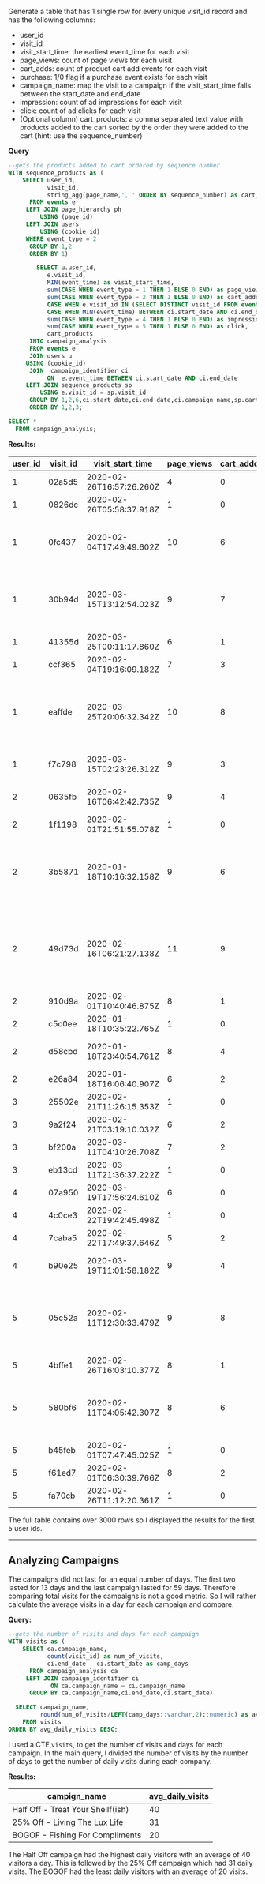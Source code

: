 Generate a table that has 1 single row for every unique visit_id record and has the following columns:

* user_id
* visit_id
* visit_start_time: the earliest event_time for each visit
* page_views: count of page views for each visit
* cart_adds: count of product cart add events for each visit
* purchase: 1/0 flag if a purchase event exists for each visit
* campaign_name: map the visit to a campaign if the visit_start_time falls between the start_date and end_date
* impression: count of ad impressions for each visit
* click: count of ad clicks for each visit
* (Optional column) cart_products: a comma separated text value with products added to the cart sorted by the order they were added to the cart (hint: use the sequence_number)

**Query**
```sql
--gets the products added to cart ordered by seqience number
WITH sequence_products as (
	SELECT user_id,
	       visit_id,
	       string_agg(page_name,', ' ORDER BY sequence_number) as cart_products 
	  FROM events e
     LEFT JOIN page_hierarchy ph
         USING (page_id)
     LEFT JOIN users
         USING (cookie_id)
	 WHERE event_type = 2
      GROUP BY 1,2
      ORDER BY 1)

        SELECT u.user_id,
	       e.visit_id,
	       MIN(event_time) as visit_start_time,
	       sum(CASE WHEN event_type = 1 THEN 1 ELSE 0 END) as page_views,
	       sum(CASE WHEN event_type = 2 THEN 1 ELSE 0 END) as cart_addds,
	       CASE WHEN e.visit_id IN (SELECT DISTINCT visit_id FROM events WHERE event_type=3 ) THEN 1 ELSE 0 END AS purchase,
	       CASE WHEN MIN(event_time) BETWEEN ci.start_date AND ci.end_date THEN campaign_name END AS campaign_name,
	       sum(CASE WHEN event_type = 4 THEN 1 ELSE 0 END) as impression,
	       sum(CASE WHEN event_type = 5 THEN 1 ELSE 0 END) as click,
	       cart_products
	  INTO campaign_analysis
	  FROM events e 
	  JOIN users u
	 USING (cookie_id)
	  JOIN  campaign_identifier ci
           ON  e.event_time BETWEEN ci.start_date AND ci.end_date
     LEFT JOIN sequence_products sp
         USING e.visit_id = sp.visit_id
      GROUP BY 1,2,6,ci.start_date,ci.end_date,ci.campaign_name,sp.cart_products
      ORDER BY 1,2,3;
```

```sql
SELECT *
  FROM campaign_analysis;
```

**Results:**

| user_id | visit_id | visit_start_time         | page_views | cart_addds | purchase | campaign_name                     | impression | click | cart_products                                                                         |
| ------- | -------- | ------------------------ | ---------- | ---------- | -------- | --------------------------------- | ---------- | ----- | ------------------------------------------------------------------------------------- |
| 1       | 02a5d5   | 2020-02-26T16:57:26.260Z | 4          | 0          | 0        | Half Off - Treat Your Shellf(ish) | 0          | 0     |                                                                                       |
| 1       | 0826dc   | 2020-02-26T05:58:37.918Z | 1          | 0          | 0        | Half Off - Treat Your Shellf(ish) | 0          | 0     |                                                                                       |
| 1       | 0fc437   | 2020-02-04T17:49:49.602Z | 10         | 6          | 1        | Half Off - Treat Your Shellf(ish) | 1          | 1     | Tuna, Russian Caviar, Black Truffle, Abalone, Crab, Oyster                            |
| 1       | 30b94d   | 2020-03-15T13:12:54.023Z | 9          | 7          | 1        | Half Off - Treat Your Shellf(ish) | 1          | 1     | Salmon, Kingfish, Tuna, Russian Caviar, Abalone, Lobster, Crab                        |
| 1       | 41355d   | 2020-03-25T00:11:17.860Z | 6          | 1          | 0        | Half Off - Treat Your Shellf(ish) | 0          | 0     | Lobster                                                                               |
| 1       | ccf365   | 2020-02-04T19:16:09.182Z | 7          | 3          | 1        | Half Off - Treat Your Shellf(ish) | 0          | 0     | Lobster, Crab, Oyster                                                                 |
| 1       | eaffde   | 2020-03-25T20:06:32.342Z | 10         | 8          | 1        | Half Off - Treat Your Shellf(ish) | 1          | 1     | Salmon, Tuna, Russian Caviar, Black Truffle, Abalone, Lobster, Crab, Oyster           |
| 1       | f7c798   | 2020-03-15T02:23:26.312Z | 9          | 3          | 1        | Half Off - Treat Your Shellf(ish) | 0          | 0     | Russian Caviar, Crab, Oyster                                                          |
| 2       | 0635fb   | 2020-02-16T06:42:42.735Z | 9          | 4          | 1        | Half Off - Treat Your Shellf(ish) | 0          | 0     | Salmon, Kingfish, Abalone, Crab                                                       |
| 2       | 1f1198   | 2020-02-01T21:51:55.078Z | 1          | 0          | 0        | Half Off - Treat Your Shellf(ish) | 0          | 0     |                                                                                       |
| 2       | 3b5871   | 2020-01-18T10:16:32.158Z | 9          | 6          | 1        | 25% Off - Living The Lux Life     | 1          | 1     | Salmon, Kingfish, Russian Caviar, Black Truffle, Lobster, Oyster                      |
| 2       | 49d73d   | 2020-02-16T06:21:27.138Z | 11         | 9          | 1        | Half Off - Treat Your Shellf(ish) | 1          | 1     | Salmon, Kingfish, Tuna, Russian Caviar, Black Truffle, Abalone, Lobster, Crab, Oyster |
| 2       | 910d9a   | 2020-02-01T10:40:46.875Z | 8          | 1          | 0        | Half Off - Treat Your Shellf(ish) | 0          | 0     | Abalone                                                                               |
| 2       | c5c0ee   | 2020-01-18T10:35:22.765Z | 1          | 0          | 0        | 25% Off - Living The Lux Life     | 0          | 0     |                                                                                       |
| 2       | d58cbd   | 2020-01-18T23:40:54.761Z | 8          | 4          | 0        | 25% Off - Living The Lux Life     | 0          | 0     | Kingfish, Tuna, Abalone, Crab                                                         |
| 2       | e26a84   | 2020-01-18T16:06:40.907Z | 6          | 2          | 1        | 25% Off - Living The Lux Life     | 0          | 0     | Salmon, Oyster                                                                        |
| 3       | 25502e   | 2020-02-21T11:26:15.353Z | 1          | 0          | 0        | Half Off - Treat Your Shellf(ish) | 0          | 0     |                                                                                       |
| 3       | 9a2f24   | 2020-02-21T03:19:10.032Z | 6          | 2          | 1        | Half Off - Treat Your Shellf(ish) | 0          | 0     | Kingfish, Black Truffle                                                               |
| 3       | bf200a   | 2020-03-11T04:10:26.708Z | 7          | 2          | 1        | Half Off - Treat Your Shellf(ish) | 0          | 0     | Salmon, Crab                                                                          |
| 3       | eb13cd   | 2020-03-11T21:36:37.222Z | 1          | 0          | 0        | Half Off - Treat Your Shellf(ish) | 0          | 0     |                                                                                       |
| 4       | 07a950   | 2020-03-19T17:56:24.610Z | 6          | 0          | 0        | Half Off - Treat Your Shellf(ish) | 0          | 0     |                                                                                       |
| 4       | 4c0ce3   | 2020-02-22T19:42:45.498Z | 1          | 0          | 0        | Half Off - Treat Your Shellf(ish) | 0          | 0     |                                                                                       |
| 4       | 7caba5   | 2020-02-22T17:49:37.646Z | 5          | 2          | 0        | Half Off - Treat Your Shellf(ish) | 0          | 0     | Tuna, Lobster                                                                         |
| 4       | b90e25   | 2020-03-19T11:01:58.182Z | 9          | 4          | 1        | Half Off - Treat Your Shellf(ish) | 1          | 1     | Tuna, Black Truffle, Lobster, Crab                                                    |
| 5       | 05c52a   | 2020-02-11T12:30:33.479Z | 9          | 8          | 0        | Half Off - Treat Your Shellf(ish) | 1          | 1     | Salmon, Kingfish, Tuna, Russian Caviar, Black Truffle, Abalone, Lobster, Crab         |
| 5       | 4bffe1   | 2020-02-26T16:03:10.377Z | 8          | 1          | 0        | Half Off - Treat Your Shellf(ish) | 0          | 0     | Russian Caviar                                                                        |
| 5       | 580bf6   | 2020-02-11T04:05:42.307Z | 8          | 6          | 0        | Half Off - Treat Your Shellf(ish) | 0          | 0     | Salmon, Tuna, Russian Caviar, Black Truffle, Abalone, Lobster                         |
| 5       | b45feb   | 2020-02-01T07:47:45.025Z | 1          | 0          | 0        | Half Off - Treat Your Shellf(ish) | 0          | 0     |                                                                                       |
| 5       | f61ed7   | 2020-02-01T06:30:39.766Z | 8          | 2          | 1        | Half Off - Treat Your Shellf(ish) | 0          | 0     | Lobster, Crab                                                                         |
| 5       | fa70cb   | 2020-02-26T11:12:20.361Z | 1          | 0          | 0        | Half Off - Treat Your Shellf(ish) | 0          | 0     |                                                                                       |

The full table contains over 3000 rows so I displayed the results for the first 5 user ids.

------------------------------------------------

**Analyzing Campaigns**
---------------------------
The campaigns did not last for an equal number of days. The first two lasted for 13 days and the last campaign lasted for 59 days. Therefore comparing total visits for the campaigns is not a good metric. So I will rather calculate the average visits in a day for each campaign and compare.

**Query:**
```sql
--gets the number of visits and days for each campaign
WITH visits as (
	SELECT ca.campaign_name,
	       count(visit_id) as num_of_visits,
	       ci.end_date - ci.start_date as camp_days 
	  FROM campaign_analysis ca
     LEFT JOIN campaign_identifier ci
            ON ca.campaign_name = ci.campaign_name
      GROUP BY ca.campaign_name,ci.end_date,ci.start_date)

  SELECT campaign_name,
         round(num_of_visits/LEFT(camp_days::varchar,2)::numeric) as avg_daily_visits
    FROM visits
ORDER BY avg_daily_visits DESC;
```
I used a CTE,`visits`, to get the number of visits and days for each campaign. In the main query, I divided the number of visits by the number of days to get the number of daily visits during each company.

**Results:**

|campign_name|avg_daily_visits|
|-----------|-------|
|Half Off - Treat Your Shellf(ish)|40|
|25% Off - Living The Lux Life|31|
|BOGOF - Fishing For Compliments|20|

The Half Off campaign had the highest daily visitors with an average of 40 visitors a day. This is followed by the 25% Off campaign which had 31 daily visits. The BOGOF had the least daily visitors with an average of 20 visits.
